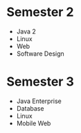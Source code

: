 # Semester 2
- Java 2
- Linux
- Web
- Software Design

# Semester 3
- Java Enterprise
- Database
- Linux
- Mobile Web